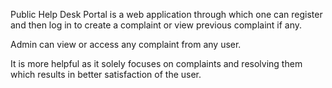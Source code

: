 Public Help Desk Portal is a web application through which one can register and then log in to create a complaint or view
previous complaint if any.

Admin can view or access any complaint from any user.

It is more helpful as it solely focuses on complaints and resolving them which results in better satisfaction of the user.
